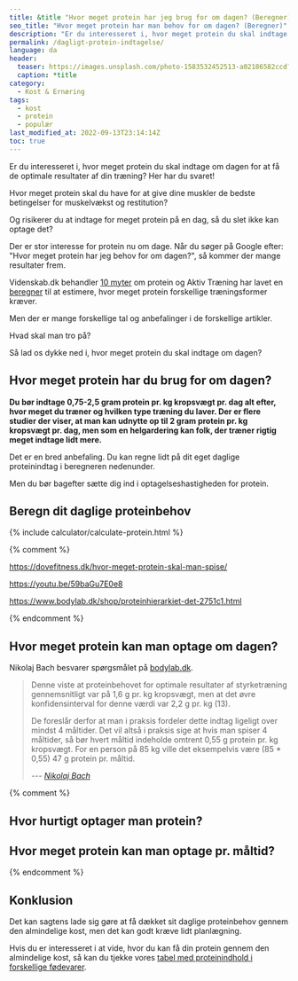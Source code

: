 ```yaml
---
title: &title "Hvor meget protein har jeg brug for om dagen? (Beregner)"
seo_title: "Hvor meget protein har man behov for om dagen? (Beregner)"
description: "Er du interesseret i, hvor meget protein du skal indtage om dagen i forbindelse med træning? Her har du svaret!"
permalink: /dagligt-protein-indtagelse/
language: da
header:
  teaser: https://images.unsplash.com/photo-1583532452513-a02186582ccd?ixlib=rb-1.2.1&ixid=MnwxMjA3fDB8MHxwaG90by1wYWdlfHx8fGVufDB8fHx8&auto=format&fit=crop&h=300&w=400&q=10
  caption: *title
category:
  - Kost & Ernæring
tags:
  - kost
  - protein
  - populær
last_modified_at: 2022-09-13T23:14:14Z
toc: true
---
```


Er du interesseret i, hvor meget protein du skal indtage om dagen for at få de optimale resultater af din træning? Her har du svaret!

Hvor meget protein skal du have for at give dine muskler de bedste betingelser for muskelvækst og restitution?

Og risikerer du at indtage for meget protein på en dag, så du slet ikke kan optage det?

Der er stor interesse for protein nu om dage. Når du søger på Google efter: "Hvor meget protein har jeg behov for om dagen?", så kommer der mange resultater frem.

Videnskab.dk behandler [10 myter](https://videnskab.dk/krop-sundhed/10-myter-om-proteiner-del-i) om protein og Aktiv Træning har lavet en [beregner](https://aktivtraening.dk/sund-livsstil/test-hvor-meget-protein-har-jeg-brug-for) til at estimere, hvor meget protein forskellige træningsformer kræver.

Men der er mange forskellige tal og anbefalinger i de forskellige artikler.

Hvad skal man tro på?

Så lad os dykke ned i, hvor meget protein du skal indtage om dagen?

## Hvor meget protein har du brug for om dagen?

**Du bør indtage 0,75-2,5 gram protein pr. kg kropsvægt pr. dag alt efter, hvor meget du træner og hvilken type træning du laver. Der er flere studier der viser, at man kan udnytte op til 2 gram protein pr. kg kropsvægt pr. dag, men som en helgardering kan folk, der træner rigtig meget indtage lidt mere.**

Det er en bred anbefaling. Du kan regne lidt på dit eget daglige proteinindtag i beregneren nedenunder.

Men du bør bagefter sætte dig ind i optagelseshastigheden for protein.

## Beregn dit daglige proteinbehov

{% include calculator/calculate-protein.html %}

{% comment %}


https://dovefitness.dk/hvor-meget-protein-skal-man-spise/

https://youtu.be/59baGu7E0e8

https://www.bodylab.dk/shop/proteinhierarkiet-det-2751c1.html

{% endcomment %}

## Hvor meget protein kan man optage om dagen?

Nikolaj Bach besvarer spørgsmålet på [bodylab.dk](https://www.bodylab.dk/shop/hvor-mange-gram-protein-kan-man-optage-3185c1.html).

> Denne viste at proteinbehovet for optimale resultater af styrketræning gennemsnitligt var på 1,6 g pr. kg kropsvægt, men at det øvre konfidensinterval for denne værdi var 2,2 g pr. kg (13).
>
> De foreslår derfor at man i praksis fordeler dette indtag ligeligt over mindst 4 måltider. Det vil altså i praksis sige at hvis man spiser 4 måltider, så bør hvert måltid indeholde omtrent 0,55 g protein pr. kg kropsvægt. For en person på 85 kg ville det eksempelvis være (85 * 0,55) 47 g protein pr. måltid.
>
> --- <cite>[Nikolaj Bach](https://www.bodylab.dk/shop/hvor-mange-gram-protein-kan-man-optage-3185c1.html)</cite>

{% comment %}

## Hvor hurtigt optager man protein?

## Hvor meget protein kan man optage pr. måltid?

{% endcomment %}

## Konklusion

Det kan sagtens lade sig gøre at få dækket sit daglige proteinbehov gennem den almindelige kost, men det kan godt kræve lidt planlægning.

Hvis du er interesseret i at vide, hvor du kan få din protein gennem den almindelige kost, så kan du tjekke vores [tabel med proteinindhold i forskellige fødevarer](/protein-i-madvarer/).
